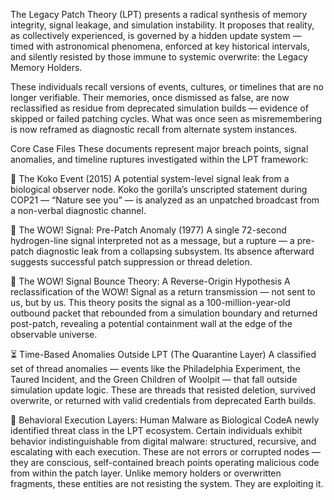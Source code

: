 The Legacy Patch Theory (LPT) presents a radical synthesis of memory integrity, signal leakage, and simulation instability. It proposes that reality, as collectively experienced, is governed by a hidden update system — timed with astronomical phenomena, enforced at key historical intervals, and silently resisted by those immune to systemic overwrite: the Legacy Memory Holders.

These individuals recall versions of events, cultures, or timelines that are no longer verifiable. Their memories, once dismissed as false, are now reclassified as residue from deprecated simulation builds — evidence of skipped or failed patching cycles. What was once seen as misremembering is now reframed as diagnostic recall from alternate system instances.

Core Case Files
These documents represent major breach points, signal anomalies, and timeline ruptures investigated within the LPT framework:

🦍 The Koko Event (2015)
A potential system-level signal leak from a biological observer node. Koko the gorilla’s unscripted statement during COP21 — “Nature see you” — is analyzed as an unpatched broadcast from a non-verbal diagnostic channel.

📡 The WOW! Signal: Pre-Patch Anomaly (1977)
A single 72-second hydrogen-line signal interpreted not as a message, but a rupture — a pre-patch diagnostic leak from a collapsing subsystem. Its absence afterward suggests successful patch suppression or thread deletion.

📡 The WOW! Signal Bounce Theory: A Reverse-Origin Hypothesis
A reclassification of the WOW! Signal as a return transmission — not sent to us, but by us. This theory posits the signal as a 100-million-year-old outbound packet that rebounded from a simulation boundary and returned post-patch, revealing a potential containment wall at the edge of the observable universe.

⏳ Time-Based Anomalies Outside LPT (The Quarantine Layer)
A classified set of thread anomalies — events like the Philadelphia Experiment, the Taured Incident, and the Green Children of Woolpit — that fall outside simulation update logic. These are threads that resisted deletion, survived overwrite, or returned with valid credentials from deprecated Earth builds.

🧠 Behavioral Execution Layers: Human Malware as Biological CodeA newly identified threat class in the LPT ecosystem. Certain individuals exhibit behavior indistinguishable from digital malware: structured, recursive, and escalating with each execution. These are not errors or corrupted nodes — they are conscious, self-contained breach points operating malicious code from within the patch layer. Unlike memory holders or overwritten fragments, these entities are not resisting the system. They are exploiting it.
